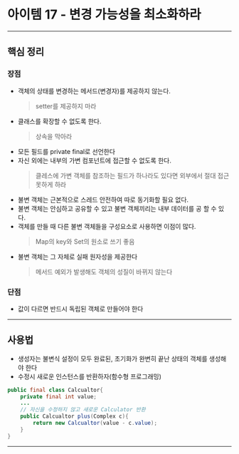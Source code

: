 아이템 17 - 변경 가능성을 최소화하라
========================================
---------------------------------------------------------------------------------------------

핵심 정리
---------------------------------------------------------------------------------------------

### 장점
- 객체의 상태를 변경하는 메서드(변경자)를 제공하지 않는다.
    > setter를 제공하지 마라
- 클래스를 확장할 수 없도록 한다.
    > 상속을 막아라
- 모든 필드를 private final로 선언한다
- 자신 외에는 내부의 가변 컴포넌트에 접근할 수 없도록 한다.
    > 클레스에 가변 객체를 참조하는 필드가 하나라도 있다면 외부에서 절대 접근 못하게 하라 
- 불변 객체는 근본적으로 스레드 안전하여 따로 동기화할 필요 없다.
- 불변 객체는 안심하고 공유할 수 있고 불변 객체끼리는 내부 데이터를 공 할 수 있다.
- 객체를 만들 때 다른 불변 객체들을 구성요소로 사용하면 이점이 많다.
    > Map의 key와 Set의 원소로 쓰기 좋음
- 불변 객체는 그 자체로 실패 원자성을 제공한다
    > 메서드 예외가 발생해도 객체의 성질이 바뀌지 않는다

### 단점
- 값이 다르면 반드시 독립된 객체로 만들어야 한다

---------------------------------------------------------------------------------------------


사용법
---------------------------------------------------------------------------------------------
- 생성자는 불변식 설정이 모두 완료된, 초기화가 완변히 끝난 상태의 객체를 생성해야 한다
- 수정시 새로운 인스턴스를 반환하자(함수형 프로그래밍) 
```java
public final class Calcualtor{
    private final int value;
    ...
    // 자신을 수정하지 않고 새로운 Calculator 반환
    public Calcualtor plus(Complex c){
        return new Calcualtor(value - c.value);
    }
}
```
---------------------------------------------------------------------------------------------
